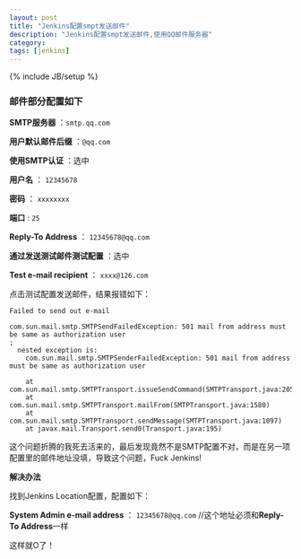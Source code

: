 ```yaml
---
layout: post
title: "Jenkins配置smpt发送邮件"
description: "Jenkins配置smpt发送邮件,使用QQ邮件服务器"
category: 
tags: [jenkins]
---
```

{% include JB/setup %}

### 邮件部分配置如下

**SMTP服务器** ：`smtp.qq.com`

**用户默认邮件后缀** ：`@qq.com`

**使用SMTP认证** ：选中

**用户名** ： `12345678`

**密码** ： `xxxxxxxx`

**端口** : `25`

**Reply-To Address** ： `12345678@qq.com`

**通过发送测试邮件测试配置** ：选中

**Test e-mail recipient** ： `xxxx@126.com`

点击测试配置发送邮件，结果报错如下：

    Failed to send out e-mail
    
    com.sun.mail.smtp.SMTPSendFailedException: 501 mail from address must be same as authorization user
    ;
      nested exception is:
    	com.sun.mail.smtp.SMTPSenderFailedException: 501 mail from address must be same as authorization user
    
    	at com.sun.mail.smtp.SMTPTransport.issueSendCommand(SMTPTransport.java:2057)
    	at com.sun.mail.smtp.SMTPTransport.mailFrom(SMTPTransport.java:1580)
    	at com.sun.mail.smtp.SMTPTransport.sendMessage(SMTPTransport.java:1097)
    	at javax.mail.Transport.send0(Transport.java:195)

这个问题折腾的我死去活来的，最后发现竟然不是SMTP配置不对，而是在另一项配置里的邮件地址没填，导致这个问题，Fuck Jenkins!

**解决办法**

找到Jenkins Location配置，配置如下：

**System Admin e-mail address** ： `12345678@qq.com` //这个地址必须和**Reply-To Address**一样

这样就O了！
